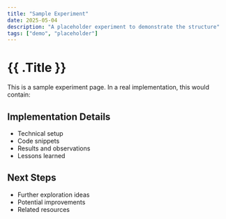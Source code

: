 ```yaml
---
title: "Sample Experiment"
date: 2025-05-04
description: "A placeholder experiment to demonstrate the structure"
tags: ["demo", "placeholder"]
---
```


# {{ .Title }}

This is a sample experiment page. In a real implementation, this would contain:

## Implementation Details

- Technical setup
- Code snippets
- Results and observations
- Lessons learned

## Next Steps

- Further exploration ideas
- Potential improvements
- Related resources
